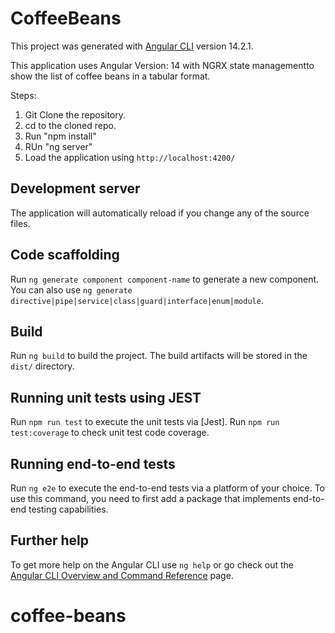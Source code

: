# CoffeeBeans

This project was generated with [Angular CLI](https://github.com/angular/angular-cli) version 14.2.1.

This application uses Angular Version: 14 with NGRX state managementto show the list of coffee beans in a tabular format.

Steps: 

1. Git Clone the repository.
2. cd to the cloned repo.
3. Run "npm install"
4. RUn "ng server" 
5. Load the application using `http://localhost:4200/`

## Development server

The application will automatically reload if you change any of the source files.

## Code scaffolding

Run `ng generate component component-name` to generate a new component. You can also use `ng generate directive|pipe|service|class|guard|interface|enum|module`.

## Build

Run `ng build` to build the project. The build artifacts will be stored in the `dist/` directory.

## Running unit tests using JEST

Run `npm run test` to execute the unit tests via [Jest].
Run `npm run test:coverage` to check unit test code coverage.

## Running end-to-end tests

Run `ng e2e` to execute the end-to-end tests via a platform of your choice. To use this command, you need to first add a package that implements end-to-end testing capabilities.

## Further help

To get more help on the Angular CLI use `ng help` or go check out the [Angular CLI Overview and Command Reference](https://angular.io/cli) page.
# coffee-beans
